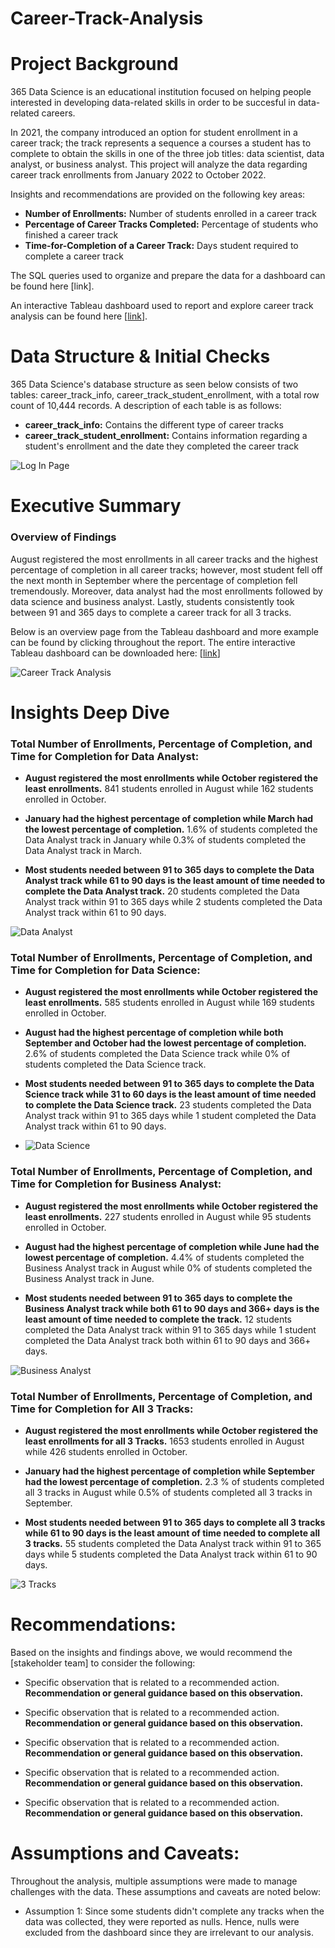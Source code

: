 # Career-Track-Analysis

# Project Background
365 Data Science is an educational institution focused on helping people interested in developing data-related skills in order to be succesful in data-related careers. 

In 2021, the company introduced an option for student enrollment in a career track; the track represents a sequence a courses a student has to complete to obtain the skills in one of the three job titles: data scientist, data analyst, or business analyst. This project will analyze the data regarding career track enrollments from January 2022 to October 2022.

Insights and recommendations are provided on the following key areas:

- **Number of Enrollments:** Number of students enrolled in a career track
- **Percentage of Career Tracks Completed:**  Percentage of students who finished a career track
- **Time-for-Completion of a Career Track:**  Days student required to complete a career track

The SQL queries used to organize and prepare the data for a dashboard can be found here [link].

An interactive Tableau dashboard used to report and explore career track analysis can be found here [[link](https://public.tableau.com/app/profile/aaron.arroyo1400/viz/CareerTrackAnalysis_17275568340830/CareerTrackAnalysis)].

# Data Structure & Initial Checks

365 Data Science's database structure as seen below consists of two tables: career_track_info, career_track_student_enrollment, with a total row count of 10,444 records. A description of each table is as follows:
- **career_track_info:** Contains the different type of career tracks
- **career_track_student_enrollment:** Contains information regarding a student's enrollment and the date they completed the career track

![Log In Page](https://github.com/user-attachments/assets/264149b1-6811-4d8c-b5f5-6dfd1f6ac859)




# Executive Summary

### Overview of Findings

August registered the most enrollments in all career tracks and the highest percentage of completion in all career tracks; however, most student fell off the next month in September where the percentage of completion fell tremendously. Moreover, data analyst had the most enrollments followed by data science and business analyst. Lastly, students consistently took between 91 and 365 days to complete a career track for all 3 tracks.

Below is an overview page from the Tableau dashboard and more example can be found by clicking throughout the report. The entire interactive Tableau dashboard can be downloaded here: [[link](https://public.tableau.com/app/profile/aaron.arroyo1400/viz/CareerTrackAnalysis_17275568340830/CareerTrackAnalysis)]


![Career Track Analysis](https://github.com/user-attachments/assets/380ca03e-f87f-48bf-b8c1-ae08ebe570d6)



# Insights Deep Dive
### Total Number of Enrollments, Percentage of Completion, and Time for Completion for Data Analyst:

* **August registered the most enrollments while October registered the least enrollments.** 841 students enrolled in August while 162 students enrolled in October.

* **January had the highest percentage of completion while March had the lowest percentage of completion.** 1.6% of students completed the Data Analyst track in January while 0.3% of students completed the Data Analyst track in March.

* **Most students needed between 91 to 365 days to complete the Data Analyst track while 61 to 90 days is the least amount of time needed to complete the Data Analyst track.** 20 students completed the Data Analyst track within 91 to 365 days while 2 students completed the Data Analyst track within 61 to 90 days.

![Data Analyst](https://github.com/user-attachments/assets/ab99d3ae-43fb-4e64-a230-889a6163d4e0)

### Total Number of Enrollments, Percentage of Completion, and Time for Completion for Data Science:

* **August registered the most enrollments while October registered the least enrollments.** 585 students enrolled in August while 169 students enrolled in October.

* **August had the highest percentage of completion while both September and October had the lowest percentage of completion.** 2.6% of students completed the Data Science track while 0% of students completed the Data Science  track.

* **Most students needed between 91 to 365 days to complete the Data Science track while 31 to 60 days is the least amount of time needed to complete the Data Science track.** 23 students completed the Data Analyst track within 91 to 365 days while 1 student completed the Data Analyst track within 61 to 90 days.

* ![Data Science](https://github.com/user-attachments/assets/84e0b625-e93c-47c4-90d2-2e2a8a5c3151)

### Total Number of Enrollments, Percentage of Completion, and Time for Completion for Business Analyst:

* **August registered the most enrollments while October registered the least enrollments.** 227 students enrolled in August while 95 students enrolled in October.

* **August had the highest percentage of completion while June had the lowest percentage of completion.** 4.4% of students completed the Business Analyst track in August while 0% of students completed the Business Analyst track in June.

* **Most students needed between 91 to 365 days to complete the Business Analyst track while both 61 to 90 days and 366+ days is the least amount of time needed to complete the track.** 12 students completed the Data Analyst track within 91 to 365 days while 1 student completed the Data Analyst track both within 61 to 90 days and 366+ days.

![Business Analyst](https://github.com/user-attachments/assets/dc6d4ab0-8819-4295-b0e4-a08ad49a0ae9)

### Total Number of Enrollments, Percentage of Completion, and Time for Completion for All 3 Tracks:

* **August registered the most enrollments while October registered the least enrollments for all 3 Tracks.** 1653 students enrolled in August while 426 students enrolled in October.

* **January had the highest percentage of completion while September had the lowest percentage of completion.** 2.3 % of students completed all 3 tracks in August while 0.5% of students completed all 3 tracks in September.

* **Most students needed between 91 to 365 days to complete all 3 tracks while 61 to 90 days is the least amount of time needed to complete all 3 tracks.** 55 students completed the Data Analyst track within 91 to 365 days while 5 students completed the Data Analyst track within 61 to 90 days.

![3 Tracks](https://github.com/user-attachments/assets/f5424d53-f6ad-4f88-a81c-92018216183d)


# Recommendations:

Based on the insights and findings above, we would recommend the [stakeholder team] to consider the following: 

* Specific observation that is related to a recommended action. **Recommendation or general guidance based on this observation.**
  
* Specific observation that is related to a recommended action. **Recommendation or general guidance based on this observation.**
  
* Specific observation that is related to a recommended action. **Recommendation or general guidance based on this observation.**
  
* Specific observation that is related to a recommended action. **Recommendation or general guidance based on this observation.**
  
* Specific observation that is related to a recommended action. **Recommendation or general guidance based on this observation.**
  


# Assumptions and Caveats:

Throughout the analysis, multiple assumptions were made to manage challenges with the data. These assumptions and caveats are noted below:

* Assumption 1: Since some students didn't complete any tracks when the data was collected, they were reported as nulls. Hence, nulls were excluded from the dashboard since they are irrelevant to our analysis.
